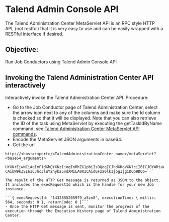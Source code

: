 # Talend Admin Console API
The Talend Administration Center MetaServlet API is an RPC style HTTP API, (not restful) that it is very easy to use and can be easily wrapped with a RESTful interface if desired.

## Objective:
Run Job Conductors using Talend Admin Console API

## Invoking the Talend Administration Center API interactively

Interactively invoke the Talend Administration Center API.
Procedure:
- Go to the Job Conductor page of Talend Administration Center, select the arrow icon next to any of the columns and make sure the Id column is checked so that it will be displayed.
Note that you can also retrieve the ID of the task using MetaServlet by executing the getTaskIdByName command, see [Talend Administration Center MetaServlet API commands](https://help.talend.com/reader/oYf9gKhmYrkWCiSua4qLeg/SLiAyHyDTjuznLR_F~MiQQ).
- Encode the MetaServlet JSON arguments in base64.
- Get the url

```http://<host>:<port>/<TalendAdministrationCenter_name>/metaServlet?<base64_arguments>```

```http://localhost:8080/org.talend.administrator/metaServlet?ew0KICAiYWN0aW9uTmFtZSI6ICJydW5
UYXNrIiwNCiAgImF1dGhQYXNzIjogInRhZG1pbiIsDQogICJhdXRoVXNlciI6ICJ0YWRtaW5AZW9zdC5uZXQiLA0KI
CAibW9kZSI6ICJhc3luY2hyb25vdXMiLA0KICAidGFza0lkIjogIjgiDQp9DQo=```

The result of the HTTP Get message is returned as JSON to the object. It includes the execRequestId which is the handle for your new Job instance.

```{ execRequestId: "1432855205979_a5zn8", executionTime: { millis: 564, seconds: 0 }, returnCode: 0 }```
- Once the HTTP Get message is sent, monitor the progress of the execution through the Execution History page of Talend Administration Center.
